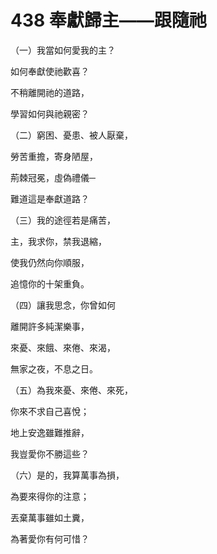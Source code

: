 # 438 奉獻歸主——跟隨祂

（一）我當如何愛我的主？

如何奉獻使祂歡喜？

不稍離開祂的道路，

學習如何與祂親密？

（二）窮困、憂患、被人厭棄，

勞苦重擔，寄身陋屋，

荊棘冠冕，虛偽禮儀─

難道這是奉獻道路？

（三）我的途徑若是痛苦，

主，我求你，禁我退縮，

使我仍然向你順服，

追憶你的十架重負。

（四）讓我思念，你曾如何

離開許多純潔樂事，

來憂、來餓、來倦、來渴，

無家之夜，不息之日。

（五）為我來憂、來倦、來死，

你來不求自己喜悅；

地上安逸雖難推辭，

我豈愛你不勝這些？

（六）是的，我算萬事為損，

為要來得你的注意；

丟棄萬事雖如土糞，

為著愛你有何可惜？


